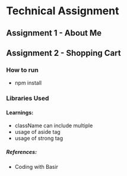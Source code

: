 # Technical Assignment

## Assignment 1 - About Me

## Assignment 2 - Shopping Cart

### How to run

- npm install

### Libraries Used

#### Learnings:
- className can include multiple
- usage of aside tag
- usage of strong tag

##### References:
- Coding with Basir
